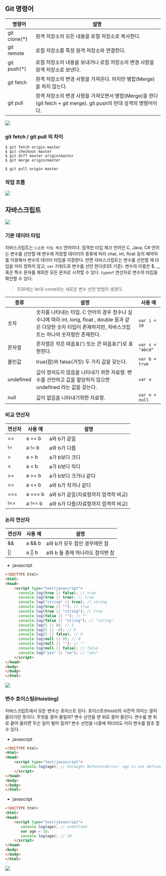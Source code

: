 ## Git 명령어
명령어 | 설명
--- | ---
git clone(*) | 원격 저장소의 모든 내용을 로컬 저장소로 복사한다.
git remote | 로컬 저장소를 특정 원격 저장소와 연결한다.
git push(*) | 로컬 저장소의 내용을 보내거나 로컬 저장소의 변경 사항을 원격 저장소로 보낸다.
git fetch | 원격 저장소의 변경 사항을 가져온다. 하지만 병합(Merge)을 하지 않는다.
git pull | 원격 저장소의 변경 사항을 가져오면서 병합(Merge)을 한다(git fetch + git merge). git push의 반대 성격의 명령어이다.


<img src="images/git-operations.png">


### git fetch / git pull 의 차이

```
$ git fetch origin master
$ git checkout master
$ git diff master origin/master
$ git merge origin/master
```

```
$ git pull origin master
```


### 작업 흐름
<img src="images/working-with-remote.png">



## 자바스크립트

<img src="images/javascript-types.png">

### 기본 데이터 타입
자바스크립트는 ```느슨한 타입 체크``` 언어이다. 엄격한 타입 체크 언어인 C, Java, C# 언어는 변수를 선언할 때 변수에 저장할 데이터의 종류에 따라 char, int, float 등의 예약어를 이용해서 변수의 데이터 타입을
지정한다. 반면 자바스크립트는 변수를 선언할 때 타입을 미리 정하지 않고, ```var``` 키워드로 변수를 선언 한다(ES5 기준). 변수의 이름은 $, _, 혹은 특수 문자를 제외한 모든 문자로 시작할 수 있다. ```typeof``` 연산자로 변수의 타입을 확인할 수 있다.

> ES6에는 let과 const라는 새로운 변수 선언 방법이 생겼다.

종류 | 설명 | 사용 예
---|---|----
숫자 | 숫자를 나타내는 타입.  C 언어의 경우 정수냐 실수냐에 따라 int, long, float , double 등과 같은 다양한 숫자 타입이 존재하지만, 자바스크립트는 하나의 숫자형만 존재한다. | ``` var i = 10 ```
문자열 | 문자열은 작은 따옴표(') 또는 큰 따옴표(")로 표현한다. | ``` var s = "abcd" ```
불린값 | true(참)와 false(거짓) 두 가지 값을 갖는다. | ``` var b = true ```
undefined | 값이 정의도지 않음을 나타내기 위한 자료형. 변수를 선언하고 값을 할당하지 않으면 undefined 라는 값을 갖는다. | ``` var u ```
null | 값이 없음을 나타내기위한 자료형. | ``` var n = null ```

### 비교 연산자
연산자 | 사용 예 | 설명
---|---|----
== | a == b | a와 b가 같음
!= | a != b | a와 b가 다름
\> | a > b | a가 b보다 크다
< | a < b | a가 b보다 작다
\>= | a >= b | a가 b보다 크거나 같다
<= | a <= b | a와 b가 작거나 같다
=== | a === b | a와 b가 같음(자료형까지 엄격히 비교)
!== | a !== b | a와 b가 다름(자료형까지 엄격히 비교)


### 논리 연산자
연산자 | 사용 예 | 설명
---|---|----
&& | a && b | a와 b가 모두 참인 경우에만 참
\|\| |  a \|\| b | a와 b 둘 중에 하나라도 참이면 참

* javascript
```html
<!DOCTYPE html>
<html>
<head>
    <script type="text/javascript">
      console.log(true || false); // true
      console.log(true || true); // true
      console.log("string" || true); // string
      console.log(true || ""); // true
      console.log(true || "string"); // true
      console.log(false || ""); // ""
      console.log(false || "string"); // "string"
      console.log(5 || 0); // 5
      console.log(5 || -6); // 5
      console.log(5 || false); // 5
      console.log(null || 0); // 0
      console.log(null || ""); // ""
      console.log(null || false); // false
      console.log("yes" || "no"); // "yes"
    </script>
</head>
<body>
</body>
</html>
```

<img src="images/javascript-boolean.png">


### 변수 호이스팅(Hoisting)
자바스크립트에서 모든 변수는 호이스트 된다. 호이스트(Hoist)의 사전적 의미는 끌어올리기란 뜻이다. 무엇을 끌어 올릴까?
변수 선언을 맨 위로 끌어 올린다. 변수를 맨 위로 끝어 올리면 무슨 일이 벌어 질까? 변수 선언을 나중에 하더라도 미리 변수를 참조 할 수 있다.


* javascript
```html
<!DOCTYPE html>
<html>
<head>
    <script type="text/javascript">
       console.log(age); // Uncaught ReferenceError: age is not defined
    </script>
</head>
<body>
</body>
</html>
```

* javascript
```html
<!DOCTYPE html>
<html>
<head>
    <script type="text/javascript">
       console.log(age); // undefined
       var age = 10;
       console.log(age); // 10
    </script>
</head>
<body>
</body>
</html>
```

<img src = "images/hoisting.png">
